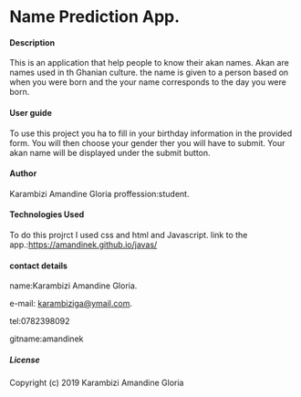 # Name Prediction App. 

#### Description

This is an application that help people to know their akan names. Akan are names used in th Ghanian culture. the name is given to a person based on when you were born and the your name corresponds to the day you were born.

#### User guide

To use this project you ha to fill in your birthday information in the provided form.
 You will then choose your gender ther you will have to submit.
Your akan name will be displayed under the submit button.

#### Author

Karambizi Amandine Gloria
proffession:student.

#### Technologies Used

To do this projrct I used css and html and Javascript.
link to the app.:https://amandinek.github.io/javas/

#### contact details

name:Karambizi Amandine Gloria.

e-mail: karambiziga@ymail.com.

tel:0782398092

gitname:amandinek


##### License

Copyright (c) 2019 Karambizi Amandine Gloria
